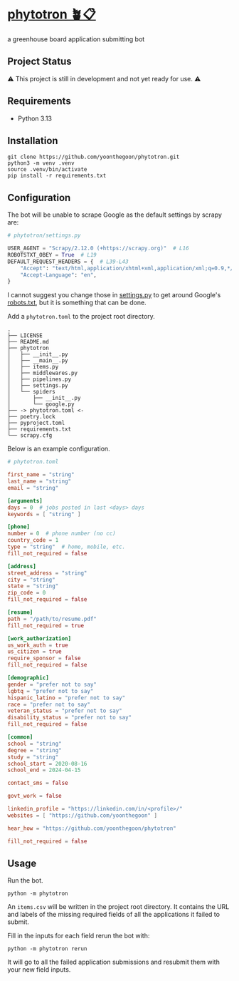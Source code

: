 # [phytotron 🪴📋](https://en.wikipedia.org/wiki/Phytotron)

a greenhouse board application submitting bot

## Project Status

⚠️ This project is still in development and not yet ready for use. ⚠️

## Requirements

- Python 3.13

## Installation

```shell
git clone https://github.com/yoonthegoon/phytotron.git
python3 -m venv .venv
source .venv/bin/activate
pip install -r requirements.txt
```

## Configuration

The bot will be unable to scrape Google as the default settings by scrapy are:

```python
# phytotron/settings.py

USER_AGENT = "Scrapy/2.12.0 (+https://scrapy.org)"  # L16
ROBOTSTXT_OBEY = True  # L19
DEFAULT_REQUEST_HEADERS = {  # L39-L43
    "Accept": "text/html,application/xhtml+xml,application/xml;q=0.9,*/*;q=0.8",
    "Accept-Language": "en",
}
```

I cannot suggest you change those in [settings.py](/phytotron/settings.py) to get around
Google's [robots.txt](https://www.google.com/robots.txt), but it is something that can be done.

Add a `phytotron.toml` to the project root directory.

```text
.
├── LICENSE
├── README.md
├── phytotron
│   ├── __init__.py
│   ├── __main__.py
│   ├── items.py
│   ├── middlewares.py
│   ├── pipelines.py
│   ├── settings.py
│   └── spiders
│       ├── __init__.py
│       └── google.py
├── -> phytotron.toml <-
├── poetry.lock
├── pyproject.toml
├── requirements.txt
└── scrapy.cfg
```

Below is an example configuration.

```toml
# phytotron.toml

first_name = "string"
last_name = "string"
email = "string"

[arguments]
days = 0  # jobs posted in last <days> days
keywords = [ "string" ]

[phone]
number = 0  # phone number (no cc)
country_code = 1
type = "string"  # home, mobile, etc.
fill_not_required = false

[address]
street_address = "string"
city = "string"
state = "string"
zip_code = 0
fill_not_required = false

[resume]
path = "/path/to/resume.pdf"
fill_not_required = true

[work_authorization]
us_work_auth = true
us_citizen = true
require_sponsor = false
fill_not_required = false

[demographic]
gender = "prefer not to say"
lgbtq = "prefer not to say"
hispanic_latino = "prefer not to say"
race = "prefer not to say"
veteran_status = "prefer not to say"
disability_status = "prefer not to say"
fill_not_required = false

[common]
school = "string"
degree = "string"
study = "string"
school_start = 2020-08-16
school_end = 2024-04-15

contact_sms = false

govt_work = false

linkedin_profile = "https://linkedin.com/in/<profile>/"
websites = [ "https://github.com/yoonthegoon" ]

hear_how = "https://github.com/yoonthegoon/phytotron"

fill_not_required = false
```

## Usage

Run the bot.

```shell
python -m phytotron
```

An `items.csv` will be written in the project root directory.
It contains the URL and labels of the missing required fields of all the applications it failed to submit.

Fill in the inputs for each field rerun the bot with:

```shell
python -m phytotron rerun
```

It will go to all the failed application submissions and resubmit them with your new field inputs.
